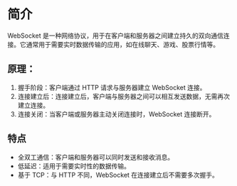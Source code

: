 # 简介

WebSocket 是一种网络协议，用于在客户端和服务器之间建立持久的双向通信连接。它通常用于需要实时数据传输的应用，如在线聊天、游戏、股票行情等。

## 原理：

1. 握手阶段：客户端通过 HTTP 请求与服务器建立 WebSocket 连接。
2. 连接建立后：连接建立后，客户端与服务器之间可以相互发送数据，无需再次建立连接。
3. 连接关闭：当客户端或服务器主动关闭连接时，WebSocket 连接断开。

## 特点

- 全双工通信：客户端和服务器可以同时发送和接收消息。
- 低延迟：适用于需要实时性的数据传输。
- 基于 TCP：与 HTTP 不同，WebSocket 在连接建立后不需要多次握手。

